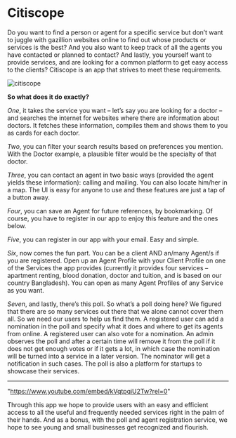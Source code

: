 # Citiscope

Do you want to find a person or agent for a specific service but don’t want to juggle with gazillion websites online to find out whose products or services is the best? And you also want to keep track of all the agents you have contacted or planned to contact? And lastly, you yourself want to provide services, and are looking for a common platform to get easy access to the clients? Citiscope is an app that strives to meet these requirements.

![citiscope](https://user-images.githubusercontent.com/19862001/28238960-a4f5780a-6981-11e7-9c3e-5a4ca66ef64f.jpg)
 
 
**So what does it do exactly?** 

*One*, it takes the service you want – let’s say you are looking for a doctor – and searches the internet for websites where there are information about doctors. It fetches these information, compiles them and shows them to you as cards for each doctor.

*Two*, you can filter your search results based on preferences you mention. With the Doctor example, a plausible filter would be the specialty of that doctor.

*Three*, you can contact an agent in two basic ways (provided the agent yields these information): calling and mailing. You can also locate him/her in a map. The UI is easy for anyone to use and these features are just a tap of a button away.

*Four*, you can save an Agent for future references, by bookmarking. Of course, you have to register in our app to enjoy this feature and the ones below.

*Five*, you can register in our app with your email. Easy and simple.

*Six*, now comes the fun part. You can be a client AND an/many Agent/s if you are registered. Open up an Agent Profile with your Client Profile on one of the Services the app provides (currently it provides four services – apartment renting, blood donation, doctor and tuition, and is based on our country Bangladesh). You can open as many Agent Profiles of any Service as you want. 

*Seven*, and lastly, there’s this poll. So what’s a poll doing here? We figured that there are so many services out there that we alone cannot cover them all. So we need our users to help us find them. A registered user can add a nomination in the poll and specify what it does and where to get its agents from online. A registered user can also vote for a nomination. An admin observes the poll and after a certain time will remove it from the poll if it does not get enough votes or if it gets a lot, in which case the nomination will be turned into a service in a later version. The nominator will get a notification in such cases. The poll is also a platform for startups to showcase their services.

---

"https://www.youtube.com/embed/kVqtpqiU2Tw?rel=0"

Through this app we hope to provide users with an easy and efficient access to all the useful and frequently needed services right in the palm of their hands. And as a bonus, with the poll and agent registration service, we hope to see young and small businesses get recognized and flourish.

